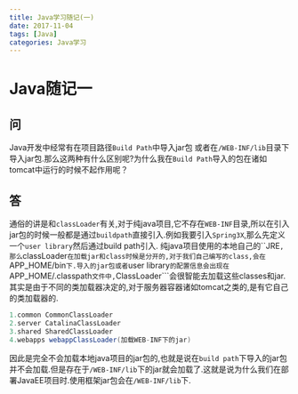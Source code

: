 ```yaml
---
title: Java学习随记(一)
date: 2017-11-04 
tags: [Java]
categories: Java学习
---
```


# Java随记一

## 问
Java开发中经常有在项目路径```Build Path```中导入jar包 或者在```/WEB-INF/lib```目录下导入jar包.那么这两种有什么区别呢?为什么我在```Build Path```导入的包在诸如tomcat中运行的时候不起作用呢？

## 答
通俗的讲是和```classLoader```有关,对于纯java项目,它不存在```WEB-INF```目录,所以在引入jar包的时候一般都是通过```buildpath```直接引入.例如我要引入```Spring3X```,那么先定义一个```user library```然后通过build path引入.
纯java项目使用的本地自己的``JRE```,那么```classLoader```在加载jar和class时候是分开的,对于我们自己编写的class,会在```APP_HOME/bin```下.导入的jar包或者```user library```的配置信息会出现在```APP_HOME/.classpath```文件中,```ClassLoader```会很智能去加载这些classes和jar.其实是由于不同的类加载器决定的,对于服务器容器诸如tomcat之类的,是有它自己的类加载器的.

```java
1.common CommonClassLoader
2.server CatalinaClassLoader
3.shared SharedClassLoader
4.webapps webappClassLoader(加载WEB-INF下的jar)
```

因此是完全不会加载本地java项目的jar包的,也就是说在```build path```下导入的jar包并不会加载.但是存在于```/WEB-INF/lib```下的jar就会加载了.这就是说为什么我们在部署JavaEE项目时.使用框架jar包会在```/WEB-INF/lib```下.

